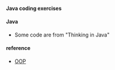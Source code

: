#### Java coding exercises

#### Java
  * Some code are from "Thinking in Java"

#### reference
  * [OOP](http://web.stanford.edu/class/cs108/)
